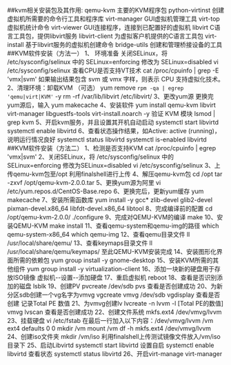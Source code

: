 ##kvm相关安装包及其作用:
qemu-kvm 主要的KVM程序包
python-virtinst 创建虚拟机所需要的命令行工具和程序库
virt-manager GUI虚拟机管理工具
virt-top 虚拟机统计命令
virt-viewer GUI连接程序，连接到已配置好的虚拟机
libvirt C语言工具包，提供libvirt服务
libvirt-client 为虚拟客户机提供的C语言工具包
virt-install 基于libvirt服务的虚拟机创建命令
bridge-utils 创建和管理桥接设备的工具
##KVM软件安装（方法一）
1、 环境准备
关闭SELinux，将 /etc/sysconfig/selinux 中的 SELinux=enforcing 修改为 SELinux=disabled
vi /etc/sysconfig/selinux
查看CPU是否⽀持VT技术
cat /proc/cpuinfo | grep -E 'vmx|svm'
如果输出结果包含 svm 或 vmx 字样，则表示 CPU 支持虚拟化技术。
2、清理环境：卸载KVM （可选）
yum remove `rpm -qa | egrep 'qemu|virt|KVM'` -y
rm -rf /var/lib/libvirt  /etc/libvirt/
3、更改yum源
更换完yum源后，输入 yum makecache
4、安装软件
yum install qemu-kvm libvirt virt-manager libguestfs-tools virt-install.noarch -y
验证 KVM 模块
lsmod | grep kvm
5、开启kvm服务，并且设置其开机自动启动
systemctl start libvirtd
systemctl enable libvirtd
6、查看状态操作结果，如Active: active (running)，说明运行情况良好
systemctl status libvirtd
systemctl is-enabled libvirtd
##KVM软件安装（方法二）
1、检测是否支持KVM
cat /proc/cpuinfo | egrep 'vmx|svm'
2、关闭SELinux，将 /etc/sysconfig/selinux 中的 SELinux=enforcing 修改为SELinux=disabled
vi /etc/sysconfig/selinux
3、上传qemu-kvm包至/opt
利用finalshell进行上传
4、解压qemu-kvm包
cd /opt
tar -zxvf /opt/qemu-kvm-2.0.0.tar
5、更换yum源为阿里
vi /etc/yum.repos.d/CentOS-Base.repo
6、更换完后，更新yum缓存
yum makecache
7、安装所需函数库
yum install -y gcc* zlib-devel glib2-devel pixman-devel.x86_64 libfdt-devel.x86_64 libtool
8、完成编译前的配置
cd /opt/qemu-kvm-2.0.0/
./configure
9、完成对QEMU-KVM的编译
make
10、安装QEMU-KVM
make install
11、查看qemu-system和qemu-img的路径
which qemu-system-x86_64
which qemu-img
12、查看qemu目录文件 
ll /usr/local/share/qemu/ 
13、查看keymaps目录文件 
ll /usr/local/share/qemu/keymaps/ 
至此QEMU-KVM安装完成
14、安装图形化界面所需的依赖包 
yum group install -y gnome-desktop 
15、安装KVM所需的其他组件 
yum group install -y virtualization-client 
16、添加一块新的硬盘用于存放ISO镜像 
虚拟机--设置--添加硬盘 
17、重启虚拟机 reboot 
18、查看是否识别添加的磁盘 lsblk 
19、创建PV 
pvcreate /dev/sdb 
pvs 查看是否创建成功 
20、为新分区sdb创建一个vg名字为vmvg 
vgcreate vmvg /dev/sdb 
vgdisplay 查看是否创建 
记录Total PE 数值 
21、为vmvg创建lv 
lvcreate -n lvvm -l [Total PE的数值] vmvg 
lvscan 查看是否创建成功 
22、创建文件系统 
mkfs.ext4 /dev/vmvg/lvvm 
23、挂载硬盘 
vi /etc/fstab 
在最后一行加入以下内容：/dev/vmvg/lvvm /vm ext4 defaults 0 0 
mkdir /vm 
mount /vm 
df -h
mkfs.ext4 /dev/vmvg/lvvm
24、创建iso文件夹
mkdir /vm/iso
利用finalshell上传测试镜像文件放入/vm/iso目录下
25、启动Libvirtd
systemctl start libvirtd
设置自启
systemctl enable libvirtd
查看状态
systemctl status libvirtd
26、开启virt-manage
virt-manager